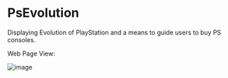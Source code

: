 # PsEvolution
Displaying Evolution  of  PlayStation and a means to guide users to buy PS consoles.


Web Page View:

![image](https://user-images.githubusercontent.com/64192420/110142952-e7dc3400-7e00-11eb-97a9-0fef0a43b729.png)
